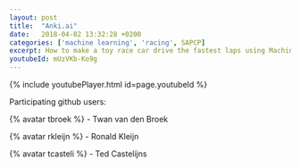 ```yaml
---
layout: post
title:  "Anki.ai"
date:   2018-04-02 13:32:28 +0200
categories: ['machine learning', 'racing', SAPCP]
excerpt: How to make a toy race car drive the fastest laps using Machine Learning
youtubeId: mUzVKb-Ko9g
---
```


{% include youtubePlayer.html id=page.youtubeId %}

Participating github users:

{% avatar tbroek %} - Twan van den Broek

{% avatar rkleijn %} - Ronald Kleijn

{% avatar tcasteli %} - Ted Castelijns